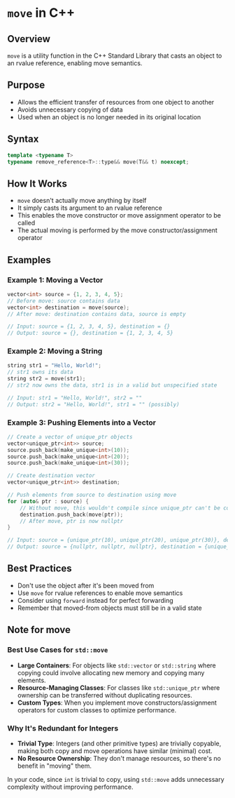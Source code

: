 # `move` in C++

## Overview
`move` is a utility function in the C++ Standard Library that casts an object to an rvalue reference, enabling move semantics.

## Purpose
- Allows the efficient transfer of resources from one object to another
- Avoids unnecessary copying of data
- Used when an object is no longer needed in its original location

## Syntax
```cpp
template <typename T>
typename remove_reference<T>::type&& move(T&& t) noexcept;
```

## How It Works
- `move` doesn't actually move anything by itself
- It simply casts its argument to an rvalue reference
- This enables the move constructor or move assignment operator to be called
- The actual moving is performed by the move constructor/assignment operator

## Examples

### Example 1: Moving a Vector
```cpp
vector<int> source = {1, 2, 3, 4, 5};
// Before move: source contains data
vector<int> destination = move(source);
// After move: destination contains data, source is empty

// Input: source = {1, 2, 3, 4, 5}, destination = {}
// Output: source = {}, destination = {1, 2, 3, 4, 5}
```

### Example 2: Moving a String
```cpp
string str1 = "Hello, World!";
// str1 owns its data
string str2 = move(str1);
// str2 now owns the data, str1 is in a valid but unspecified state

// Input: str1 = "Hello, World!", str2 = ""
// Output: str2 = "Hello, World!", str1 = "" (possibly)
```
### Example 3: Pushing Elements into a Vector

```cpp
// Create a vector of unique_ptr objects
vector<unique_ptr<int>> source;
source.push_back(make_unique<int>(10));
source.push_back(make_unique<int>(20));
source.push_back(make_unique<int>(30));

// Create destination vector
vector<unique_ptr<int>> destination;

// Push elements from source to destination using move
for (auto& ptr : source) {
    // Without move, this wouldn't compile since unique_ptr can't be copied
    destination.push_back(move(ptr));
    // After move, ptr is now nullptr
}

// Input: source = {unique_ptr(10), unique_ptr(20), unique_ptr(30)}, destination = {}
// Output: source = {nullptr, nullptr, nullptr}, destination = {unique_ptr(10), unique_ptr(20), unique_ptr(30)}
```

## Best Practices
- Don't use the object after it's been moved from
- Use `move` for rvalue references to enable move semantics
- Consider using `forward` instead for perfect forwarding
- Remember that moved-from objects must still be in a valid state

## Note for move
### Best Use Cases for `std::move`

- **Large Containers**: For objects like `std::vector` or `std::string` where copying could involve allocating new memory and copying many elements.
- **Resource-Managing Classes**: For classes like `std::unique_ptr` where ownership can be transferred without duplicating resources.
- **Custom Types**: When you implement move constructors/assignment operators for custom classes to optimize performance.

### Why It's Redundant for Integers

- **Trivial Type**: Integers (and other primitive types) are trivially copyable, making both copy and move operations have similar (minimal) cost.
- **No Resource Ownership**: They don't manage resources, so there's no benefit in "moving" them.

In your code, since `int` is trivial to copy, using `std::move` adds unnecessary complexity without improving performance.